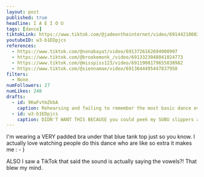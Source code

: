 ```yaml
---
layout: post
published: true
headline: I A E I O U
tags: [dance]
tiktokLink: https://www.tiktok.com/@jadeontheinternet/video/6914421008338390277
youtubeID: w3-b1EDpjcs
references:
  - https://www.tiktok.com/@nonabayat/video/6913726162694900997
  - https://www.tiktok.com/@brookemonk_/video/6913323048041024773
  - https://www.tiktok.com/@misspiss123/video/6911908179655838982
  - https://www.tiktok.com/@siennamae/video/6913644495447837958
filters:
  - None
numFollowers: 27
numLikes: 240
drafts:
  - id: 9KwFvYmZkbA
    caption: Rehearsing and failing to remember the most basic dance ever.
  - id: w3-b1EDpjcs
    caption: DIDN'T WANT THIS BECAUSE you could peek my SUBU slippers at the end which I love but are NOT Jade's style.
---
```


I'm wearing a VERY padded bra under that blue tank top just so you know. I actually love watching people do this dance who are like so extra it makes me : - )

ALSO I saw a TikTok that said the sound is actually saying the vowels?! That blew my mind.
